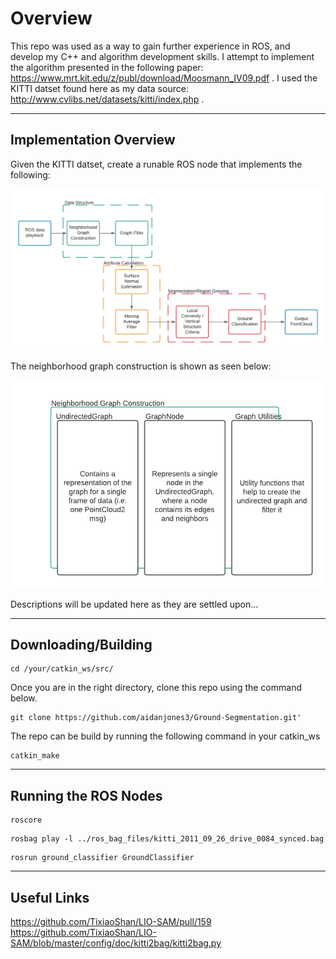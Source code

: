 # Overview

This repo was used as a way to gain further experience in ROS, and develop my C++ and algorithm development skills.
I attempt to implement the algorithm presented in the following paper: https://www.mrt.kit.edu/z/publ/download/Moosmann_IV09.pdf .
I used the KITTI datset found here as my data source: http://www.cvlibs.net/datasets/kitti/index.php .


-----
Implementation Overview
-----

Given the KITTI datset, create a runable ROS node that implements the following:

![alt text](https://github.com/aidanjones3/Ground-Segmentation/blob/master/Ground_Segmentation.png?raw=true)

The neighborhood graph construction is shown as seen below:

![alt text](https://github.com/aidanjones3/Ground-Segmentation/blob/master/Neighborhood_Graph%20_Construction.png)

Descriptions will be updated here as they are settled upon...

-----
Downloading/Building
-----
```
cd /your/catkin_ws/src/
```

Once you are in the right directory, clone this repo using the command below.
```
git clone https://github.com/aidanjones3/Ground-Segmentation.git'
```
The repo can be build by running the following command in your catkin_ws
```
catkin_make
```
-----
Running the ROS Nodes
-----

```
roscore
```
```
rosbag play -l ../ros_bag_files/kitti_2011_09_26_drive_0084_synced.bag 
```
``` 
rosrun ground_classifier GroundClassifier
```

-----
Useful Links
-----
https://github.com/TixiaoShan/LIO-SAM/pull/159
https://github.com/TixiaoShan/LIO-SAM/blob/master/config/doc/kitti2bag/kitti2bag.py
